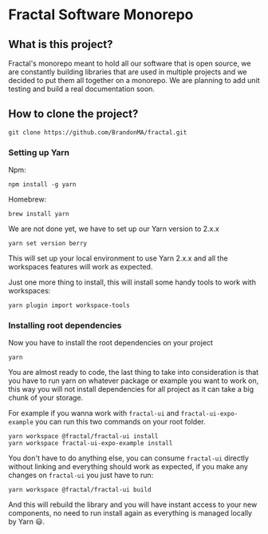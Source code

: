 # Fractal Software Monorepo

## What is this project?

Fractal's monorepo meant to hold all our software that is open source, we are constantly building libraries that are used in multiple projects and we decided to put them all together on a monorepo. We are planning to add unit testing and build a real documentation soon.

## How to clone the project?

```
git clone https://github.com/BrandonMA/fractal.git
```

### Setting up Yarn

Npm:

```
npm install -g yarn
```

Homebrew:

```
brew install yarn
```

We are not done yet, we have to set up our Yarn version to 2.x.x

```
yarn set version berry
```

This will set up your local environment to use Yarn 2.x.x and all the workspaces features will work as expected.

Just one more thing to install, this will install some handy tools to work with workspaces:

```
yarn plugin import workspace-tools
```

### Installing root dependencies

Now you have to install the root dependencies on your project

```
yarn
```

You are almost ready to code, the last thing to take into consideration is that you have to run yarn on whatever package or example you want to work on, this way you will not install dependencies for all project as it can take a big chunk of your storage.

For example if you wanna work with `fractal-ui` and `fractal-ui-expo-example` you can run this two commands on your root folder.

```
yarn workspace @fractal/fractal-ui install
yarn workspace fractal-ui-expo-example install
```

You don't have to do anything else, you can consume `fractal-ui` directly without linking and everything should work as expected, if you make any changes on `fractal-ui` you just have to run:

```
yarn workspace @fractal/fractal-ui build
```

And this will rebuild the library and you will have instant access to your new components, no need to run install again as everything is managed locally by Yarn 😃.
